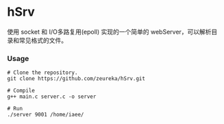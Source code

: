 # hSrv
使用 socket 和 I/O多路复用(epoll) 实现的一个简单的 webServer，可以解析目录和常见格式的文件。

### Usage
```shell
# Clone the repository.
git clone https://github.com/zeureka/hSrv.git

# Compile
g++ main.c server.c -o server

# Run
./server 9001 /home/iaee/ 
```

